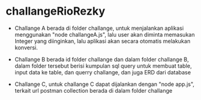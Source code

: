# challangeRioRezky

- Challange A berada di folder challange, untuk menjalankan aplikasi menggunakan "node challangeA.js", lalu user akan diminta memasukan Integer yang diinginkan, lalu aplikasi akan secara otomatis melakukan konversi.
  
- Challange B berada id folder challange dan dalam folder challange B, dalam folder tersebut berisi kumpulan sql query untuk membuat table, input data ke table, dan querry challange, dan juga ERD dari database
  
- Challange C, untuk challange C dapat dijalankan dengan "node app.js", terkait url postman collection berada di dalam folder challange

